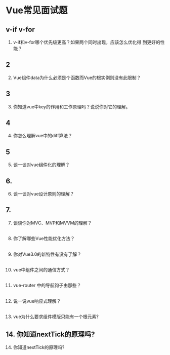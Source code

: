 # Vue常见面试题

## v-if v-for

1. v-if和v-for哪个优先级更高？如果两个同时出现，应该怎么优化得 到更好的性能？ 

## 2

2. Vue组件data为什么必须是个函数而Vue的根实例则没有此限制？  

## 3

3. 你知道vue中key的作用和工作原理吗？说说你对它的理解。


## 4

4. 你怎么理解vue中的diff算法？


## 5

5. 谈一谈对vue组件化的理解？	  


## 6.

6. 谈一谈对vue设计原则的理解？	  


## 7.

7. 谈谈你对MVC、MVP和MVVM的理解？	  


## 

8. 你了解哪些Vue性能优化方法？


## 

9. 你对Vue3.0的新特性有没有了解？


## 

10. vue中组件之间的通信方式？


## 

11. vue-router 中的导航钩子由那些？	  



## 

12. 说一说vue响应式理解？	  



## 


13. vue为什么要求组件模版只能有一个根元素?



## 14. 你知道nextTick的原理吗?

14. 你知道nextTick的原理吗?	  
